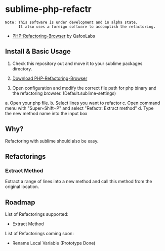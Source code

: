 # sublime-php-refactr

    Note: This software is under development and in alpha state.
          It also uses a foreign software to accomplish the refactoring.

* [PHP-Refactoring-Browser](https://github.com/QafooLabs/php-refactoring-browser) by QafooLabs

## Install & Basic Usage

1. Check this repository out and move it to your sublime packages directory.

2. [Download PHP-Refactoring-Browser](http://qafoolabs.github.com/php-refactoring-browser/assets/refactor.phar)

3. Open configuration and modify the correct file path for php binary and the refactoring browser. (Default.sublime-settings)

a. Open your php file.
b. Select lines you want to refactor
c. Open command menu with "Super+Shift+P" and select "Refactr: Extract method"
d. Type the new method name into the input box

## Why?

Refactoring with sublime should also be easy.

## Refactorings

### Extract Method

Extract a range of lines into a new method and call this method from the original
location.

## Roadmap

List of Refactorings supported:

* Extract Method

List of Refactorings coming soon:

* Rename Local Variable (Prototype Done)